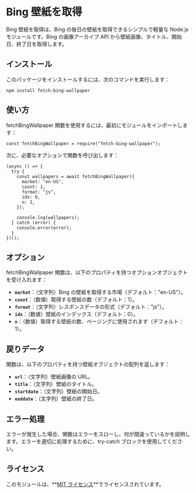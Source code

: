 # **Bing 壁紙を取得**

Bing 壁紙を取得は、Bing の毎日の壁紙を取得できるシンプルで軽量な Node.js モジュールです。Bing の画像アーカイブ API から壁紙画像、タイトル、開始日、終了日を取得します。

## **インストール**

このパッケージをインストールするには、次のコマンドを実行します：

```
npm install fetch-bing-wallpaper

```

## **使い方**

fetchBingWallpaper 関数を使用するには、最初にモジュールをインポートします：

```
const fetchBingWallpaper = require("fetch-bing-wallpaper");

```

次に、必要なオプションで関数を呼び出します：

```
(async () => {
  try {
    const wallpapers = await fetchBingWallpaper({
      market: "en-US",
      count: 1,
      format: "js",
      idx: 0,
      n: 1,
    });

    console.log(wallpapers);
  } catch (error) {
    console.error(error);
  }
})();

```

## **オプション**

fetchBingWallpaper 関数は、以下のプロパティを持つオプションオブジェクトを受け入れます：

- **`market`**：（文字列）Bing の壁紙を取得する市場（デフォルト："en-US"）。
- **`count`**：（数値）取得する壁紙の数（デフォルト：1）。
- **`format`**：（文字列）レスポンスデータの形式（デフォルト："js"）。
- **`idx`**：（数値）壁紙のインデックス（デフォルト：0）。
- **`n`**：（数値）取得する壁紙の数、ページングに使用されます（デフォルト：1）。

## **戻りデータ**

関数は、以下のプロパティを持つ壁紙オブジェクトの配列を返します：

- **`url`**：（文字列）壁紙画像の URL。
- **`title`**：（文字列）壁紙のタイトル。
- **`startdate`**：（文字列）壁紙の開始日。
- **`enddate`**：（文字列）壁紙の終了日。

## **エラー処理**

エラーが発生した場合、関数はエラーをスローし、何が間違っているかを説明します。エラーを適切に処理するために、try-catch ブロックを使用してください。

## **ライセンス**

このモジュールは、**[MIT ライセンス](https://opensource.org/licenses/MIT)**でライセンスされています。
